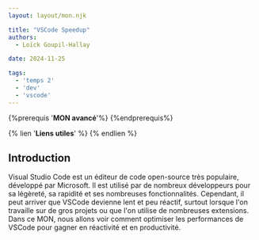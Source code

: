 ```yaml
---
layout: layout/mon.njk

title: "VSCode Speedup"
authors:
  - Loïck Goupil-Hallay

date: 2024-11-25

tags:
  - 'temps 2'
  - 'dev'
  - 'vscode'
---
```


{%prerequis '**MON avancé**'%}
{%endprerequis%}

{% lien '**Liens utiles**' %}
{% endlien %}

## Introduction
Visual Studio Code est un éditeur de code open-source très populaire, développé par Microsoft. Il est utilisé par de nombreux développeurs pour sa légèreté, sa rapidité et ses nombreuses fonctionnalités. Cependant, il peut arriver que VSCode devienne lent et peu réactif, surtout lorsque l'on travaille sur de gros projets ou que l'on utilise de nombreuses extensions. Dans ce MON, nous allons voir comment optimiser les performances de VSCode pour gagner en réactivité et en productivité.
